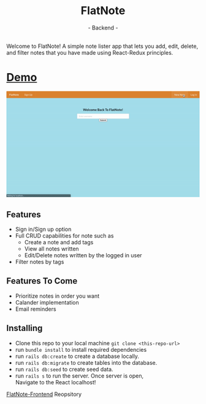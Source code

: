 <h1 align="center">FlatNote</h1>

<div align="center">
  - Backend -
</div>
<br>

Welcome to FlatNote! A simple note lister app that lets you add, edit, delete, and filter notes that you have made using React-Redux principles.

# [Demo](https://drive.google.com/file/d/1S18Q288IUks0Z3fVAseYrD379mGsCoor/view?usp=sharing)
![FlatNote](https://github.com/yusufcelep/FlatNote-Backend/blob/master/public/FlatNote.gif?raw=true)

## Features 
- Sign in/Sign up option
- Full CRUD capabilities for note such as 
  - Create a note and add tags
  - View all notes written
  - Edit/Delete notes written by the logged in user 
- Filter notes by tags

## Features To Come
- Prioritize notes in order you want
- Calander implementation
- Email reminders

## Installing

- Clone this repo to your local machine `git clone <this-repo-url>`
- run `bundle install` to install required dependencies
- run `rails db:create` to create a database locally.
- run `rails db:migrate` to create tables into the database.
- run `rails db:seed` to create seed data.
- run `rails s` to run the server. 
Once server is open,\
Navigate to the React localhost!

[FlatNote-Frontend](https://github.com/yusufcelep/FlatNote-Frontend) Reopsitory
